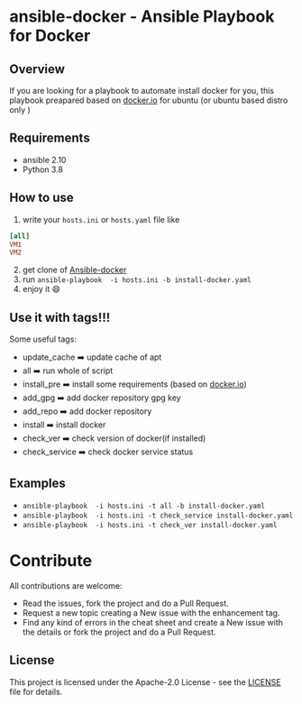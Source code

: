 # ansible-docker - Ansible Playbook for Docker

## Overview

If you are looking for a playbook to automate install docker for you, this playbook preapared based on [docker.io](https://docs.docker.com/engine/install/ubuntu/) for ubuntu (or ubuntu based distro only )

## Requirements

- ansible 2.10
- Python 3.8

## How to use 

1. write your `hosts.ini` or `hosts.yaml` file like 

```ini
[all]
VM1 
VM2
```

2. get clone of   [Ansible-docker](https://github.com/mi-alkhamis/docker-ansible.git)
3. run `ansible-playbook  -i hosts.ini -b install-docker.yaml`
4. enjoy it :smile:



## Use it with tags!!!

Some useful tags:

- update_cache :arrow_right: update cache of apt
- all :arrow_right: run whole of script
- install_pre :arrow_right:  install some requirements (based on  [docker.io]())
- add_gpg :arrow_right:  add docker repository gpg key
- add_repo :arrow_right: add docker repository
- install :arrow_right: install docker
- check_ver :arrow_right: check version of docker(if installed)
- check_service :arrow_right: check docker service status

## Examples

-  `ansible-playbook  -i hosts.ini -t all -b install-docker.yaml`
-  `ansible-playbook  -i hosts.ini -t check_service install-docker.yaml`
- `ansible-playbook  -i hosts.ini -t check_ver install-docker.yaml`

# Contribute

All contributions are welcome:

- Read the issues, fork the project and do a Pull Request.
- Request a new topic creating a New issue with the enhancement tag.
- Find any kind of errors in the cheat sheet and create a New issue with the details or fork the project and do a Pull Request.



## License

This project is licensed under the Apache-2.0 License  - see the [LICENSE](https://github.com/mi-alkhamis/docker-ansible/blob/main/LICENSE) file for details.

